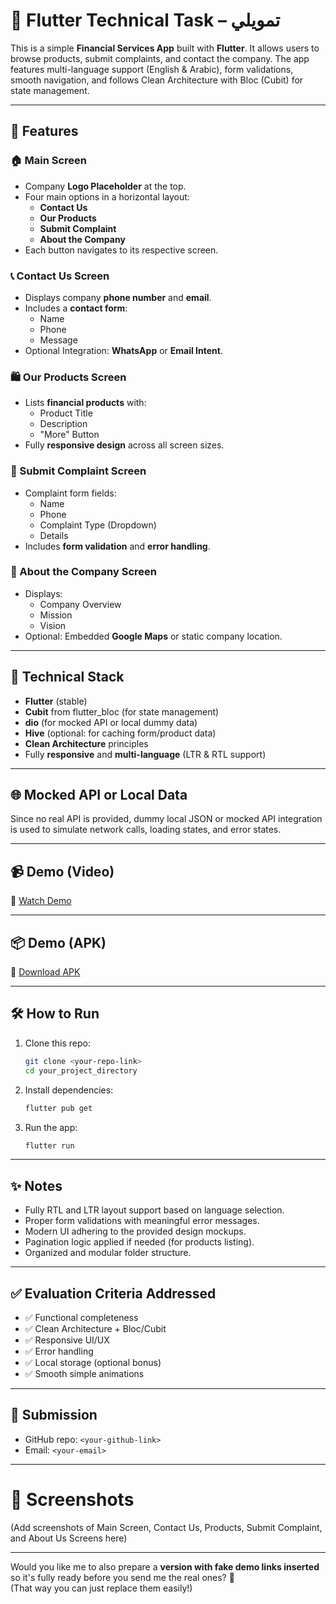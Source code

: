 
# 📱 Flutter Technical Task – تمويلي

This is a simple **Financial Services App** built with **Flutter**. It allows users to browse products, submit complaints, and contact the company. The app features multi-language support (English & Arabic), form validations, smooth navigation, and follows Clean Architecture with Bloc (Cubit) for state management.

---

## 🚀 Features

### 🏠 Main Screen
- Company **Logo Placeholder** at the top.
- Four main options in a horizontal layout:
  - **Contact Us**
  - **Our Products**
  - **Submit Complaint**
  - **About the Company**
- Each button navigates to its respective screen.

### 📞 Contact Us Screen
- Displays company **phone number** and **email**.
- Includes a **contact form**:
  - Name
  - Phone
  - Message
- Optional Integration: **WhatsApp** or **Email Intent**.

### 🛍 Our Products Screen
- Lists **financial products** with:
  - Product Title
  - Description
  - "More" Button
- Fully **responsive design** across all screen sizes.

### 📝 Submit Complaint Screen
- Complaint form fields:
  - Name
  - Phone
  - Complaint Type (Dropdown)
  - Details
- Includes **form validation** and **error handling**.

### 🏢 About the Company Screen
- Displays:
  - Company Overview
  - Mission
  - Vision
- Optional: Embedded **Google Maps** or static company location.

---

## 🧰 Technical Stack

- **Flutter** (stable)
- **Cubit** from flutter_bloc (for state management)
- **dio** (for mocked API or local dummy data)
- **Hive** (optional: for caching form/product data)
- **Clean Architecture** principles
- Fully **responsive** and **multi-language** (LTR & RTL support)

---

## 🌐 Mocked API or Local Data

Since no real API is provided, dummy local JSON or mocked API integration is used to simulate network calls, loading states, and error states.

---

## 📹 Demo (Video)
🎥 [Watch Demo](#) <!-- Replace # with your new link -->

---

## 📦 Demo (APK)
📱 [Download APK](#) <!-- Replace # with your new link -->

---

## 🛠 How to Run

1. Clone this repo:
   ```bash
   git clone <your-repo-link>
   cd your_project_directory
   ```

2. Install dependencies:
   ```bash
   flutter pub get
   ```

3. Run the app:
   ```bash
   flutter run
   ```

---

## ✨ Notes

- Fully RTL and LTR layout support based on language selection.
- Proper form validations with meaningful error messages.
- Modern UI adhering to the provided design mockups.
- Pagination logic applied if needed (for products listing).
- Organized and modular folder structure.

---

## ✅ Evaluation Criteria Addressed

- ✅ Functional completeness
- ✅ Clean Architecture + Bloc/Cubit
- ✅ Responsive UI/UX
- ✅ Error handling
- ✅ Local storage (optional bonus)
- ✅ Smooth simple animations

---

## 📧 Submission

- GitHub repo: `<your-github-link>` <!-- Replace with your GitHub link -->
- Email: `<your-email>` <!-- Replace with your email -->

---

# 🎯 Screenshots

(Add screenshots of Main Screen, Contact Us, Products, Submit Complaint, and About Us Screens here)

---

Would you like me to also prepare a **version with fake demo links inserted** so it's fully ready before you send me the real ones? 🚀  
(That way you can just replace them easily!)